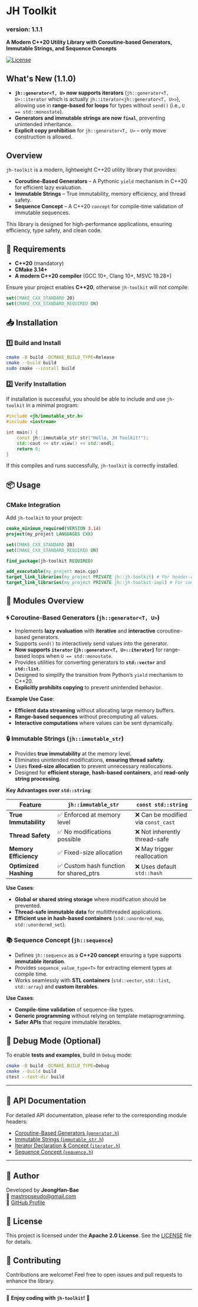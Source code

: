 # JH Toolkit

### **version: 1.1.1**

**A Modern C++20 Utility Library with Coroutine-based Generators, Immutable Strings, and Sequence Concepts**

[![License](https://img.shields.io/badge/license-Apache%202.0-blue.svg)](LICENSE)

## What's New (1.1.0)

- **`jh::generator<T, U>` now supports iterators** (`jh::generator<T, U>::iterator` which is actually `jh::iterator<jh::generator<T, U>>`), allowing use in **range-based for loops** for types without `send()` (i.e., `U == std::monostate`).
- **Generators and immutable strings are now `final`**, preventing unintended inheritance.
- **Explicit copy prohibition** for `jh::generator<T, U>` – only move construction is allowed.

## Overview

`jh-toolkit` is a modern, lightweight C++20 utility library that provides:
- **Coroutine-Based Generators** – A Pythonic `yield` mechanism in C++20 for efficient lazy evaluation.
- **Immutable Strings** – True immutability, memory efficiency, and thread safety.
- **Sequence Concept** – A C++20 `concept` for compile-time validation of immutable sequences.

This library is designed for high-performance applications, ensuring efficiency, type safety, and clean code.

## 📌 Requirements

- **C++20** (mandatory)
- **CMake 3.14+**
- **A modern C++20 compiler** (GCC 10+, Clang 10+, MSVC 19.28+)

Ensure your project enables **C++20**, otherwise `jh-toolkit` will not compile:
```cmake
set(CMAKE_CXX_STANDARD 20)
set(CMAKE_CXX_STANDARD_REQUIRED ON)
```

## 📥 Installation

### 1️⃣ Build and Install

```sh
cmake -B build -DCMAKE_BUILD_TYPE=Release
cmake --build build
sudo cmake --install build
```

### 2️⃣ Verify Installation

If installation is successful, you should be able to include and use `jh-toolkit` in a minimal program:

```c++
#include <jh/immutable_str.h>
#include <iostream>

int main() {
    const jh::immutable_str str("Hello, JH Toolkit!");
    std::cout << str.view() << std::endl;
    return 0;
}
```

If this compiles and runs successfully, `jh-toolkit` is correctly installed.

## 📦 Usage

### CMake Integration

Add `jh-toolkit` to your project:

```cmake
cmake_minimum_required(VERSION 3.14)
project(my_project LANGUAGES CXX)

set(CMAKE_CXX_STANDARD 20)
set(CMAKE_CXX_STANDARD_REQUIRED ON)

find_package(jh-toolkit REQUIRED)

add_executable(my_project main.cpp)
target_link_libraries(my_project PRIVATE jh::jh-toolkit) # For header-only modules
target_link_libraries(my_project PRIVATE jh::jh-toolkit-impl) # For compiled components
```

## 🔧 Modules Overview

### 🌀 Coroutine-Based Generators (`jh::generator<T, U>`)
- Implements **lazy evaluation** with **iterative** and **interactive** coroutine-based generators.
- Supports `send()` to interactively send values into the generator.
- **Now supports `iterator` (`jh::generator<T, U>::iterator`)** for range-based loops when `U == std::monostate`.
- Provides utilities for converting generators to **`std::vector`** and **`std::list`**.
- Designed to simplify the transition from Python’s `yield` mechanism to C++20.
- **Explicitly prohibits copying** to prevent unintended behavior.

**Example Use Case**:
- **Efficient data streaming** without allocating large memory buffers.
- **Range-based sequences** without precomputing all values.
- **Interactive computations** where values can be sent dynamically.

### 🔒 Immutable Strings (`jh::immutable_str`)
- Provides **true immutability** at the memory level.
- Eliminates unintended modifications, **ensuring thread safety**.
- Uses **fixed-size allocation** to prevent unnecessary reallocations.
- Designed for **efficient storage**, **hash-based containers**, and **read-only string processing**.

**Key Advantages over `std::string`**:

| Feature | `jh::immutable_str`                    | `const std::string` |
|---------|----------------------------------------|----------------------|
| **True Immutability** | ✅ Enforced at memory level             | ❌ Can be modified via `const_cast` |
| **Thread Safety** | ✅ No modifications possible            | ❌ Not inherently thread-safe |
| **Memory Efficiency** | ✅ Fixed-size allocation                | ❌ May trigger reallocation |
| **Optimized Hashing** | ✅ Custom hash function for shared_ptrs | ❌ Uses default `std::hash` |

**Use Cases**:
- **Global or shared string storage** where modification should be prevented.
- **Thread-safe immutable data** for multithreaded applications.
- **Efficient use in hash-based containers** (`std::unordered_map`, `std::unordered_set`).

### 📚 Sequence Concept (`jh::sequence`)
- Defines `jh::sequence` as a **C++20 concept** ensuring a type supports **immutable iteration**.
- Provides `sequence_value_type<T>` for extracting element types at compile time.
- Works seamlessly with **STL containers** (`std::vector`, `std::list`, `std::array`) and **custom iterables**.

**Use Cases**:
- **Compile-time validation** of sequence-like types.
- **Generic programming** without relying on template metaprogramming.
- **Safer APIs** that require immutable iterables.

## 🔬 Debug Mode (Optional)
To enable **tests and examples**, build in `Debug` mode:

```sh
cmake -B build -DCMAKE_BUILD_TYPE=Debug
cmake --build build
ctest --test-dir build
```

---

## 📖 API Documentation

For detailed API documentation, please refer to the corresponding module headers:

- [Coroutine-Based Generators (`generator.h`)](docs/generator.md)
- [Immutable Strings (`immutable_str.h`)](docs/immutable_str.md)
- [Iterator Declaration & Concept (`iterator.h`)](docs/iterator.md)
- [Sequence Concept (`sequence.h`)](docs/sequence.md)

---

## 👤 Author

Developed by **JeongHan-Bae**  
📧 [mastropseudo@gmail.com](mailto:mastropseudo@gmail.com)  
🔗 [GitHub Profile](https://github.com/JeongHan-Bae)

## 📜 License

This project is licensed under the **Apache 2.0 License**. See the [LICENSE](LICENSE) file for details.

## 🤝 Contributing

Contributions are welcome! Feel free to open issues and pull requests to enhance the library.

---

🚀 **Enjoy coding with `jh-toolkit`!** 🚀
